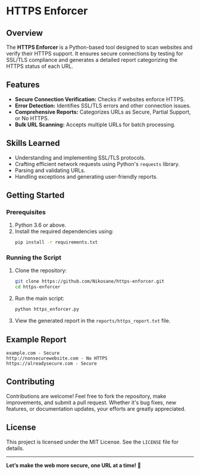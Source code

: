 # HTTPS Enforcer

## Overview
The **HTTPS Enforcer** is a Python-based tool designed to scan websites and verify their HTTPS support. It ensures secure connections by testing for SSL/TLS compliance and generates a detailed report categorizing the HTTPS status of each URL.

## Features
- **Secure Connection Verification:** Checks if websites enforce HTTPS.
- **Error Detection:** Identifies SSL/TLS errors and other connection issues.
- **Comprehensive Reports:** Categorizes URLs as Secure, Partial Support, or No HTTPS.
- **Bulk URL Scanning:** Accepts multiple URLs for batch processing.

## Skills Learned
- Understanding and implementing SSL/TLS protocols.
- Crafting efficient network requests using Python's `requests` library.
- Parsing and validating URLs.
- Handling exceptions and generating user-friendly reports.


## Getting Started

### Prerequisites
1. Python 3.6 or above.
2. Install the required dependencies using:
   ```bash
   pip install -r requirements.txt
   ```

### Running the Script
1. Clone the repository:
   ```bash
   git clone https://github.com/Nikosane/https-enforcer.git
   cd https-enforcer
   ```
2. Run the main script:
   ```bash
   python https_enforcer.py
   ```
3. View the generated report in the `reports/https_report.txt` file.

## Example Report
```
example.com - Secure
http://nonsecurewebsite.com - No HTTPS
https://alreadysecure.com - Secure
```

## Contributing
Contributions are welcome! Feel free to fork the repository, make improvements, and submit a pull request. Whether it's bug fixes, new features, or documentation updates, your efforts are greatly appreciated.

## License
This project is licensed under the MIT License. See the `LICENSE` file for details.

---

**Let’s make the web more secure, one URL at a time! 🚀**
